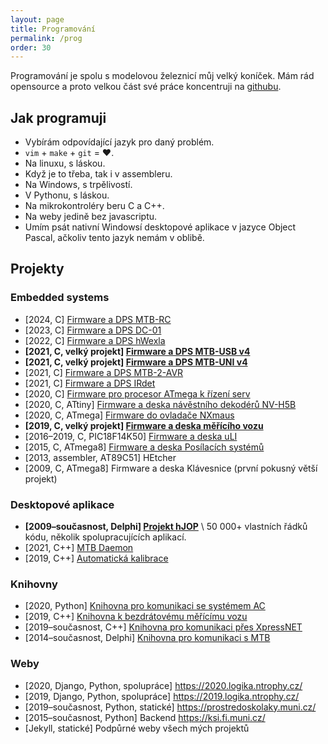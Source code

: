 ```yaml
---
layout: page
title: Programování
permalink: /prog
order: 30
---
```


Programování je spolu s modelovou železnicí můj velký koníček. Mám rád opensource
a proto velkou část své práce koncentruji
na [githubu](https://github.com/horacekj).

## Jak programuji

 * Vybírám odpovídající jazyk pro daný problém.
 * `vim` + `make` + `git` = ♥.
 * Na linuxu, s láskou.
 * Když je to třeba, tak i v assembleru.
 * Na Windows, s trpělivostí.
 * V Pythonu, s láskou.
 * Na mikrokontroléry beru C a C++.
 * Na weby jedině bez javascriptu.
 * Umím psát nativní Windowsí desktopové aplikace v jazyce Object Pascal,
   ačkoliv tento jazyk nemám v oblibě.

## Projekty

### Embedded systems

* \[2024, C\] [Firmware a DPS MTB-RC](https://github.com/kmzbrnoI/mtb-rc)
* \[2023, C\] [Firmware a DPS DC-01](https://www.kmz-brno.cz/dc01/)
* \[2022, C\] [Firmware a DPS hWexla](https://www.kmz-brno.cz/hwexla/)
* **\[2021, C, velký projekt\] [Firmware a DPS MTB-USB v4](https://mtb.kmz-brno.cz/cz/v4/usb)**
* **\[2021, C, velký projekt\] [Firmware a DPS MTB-UNI v4](https://mtb.kmz-brno.cz/cz/v4/uni)**
* \[2021, C\] [Firmware a DPS MTB-2-AVR](https://mtb.kmz-brno.cz/cz/v4/mtb-2-avr)
* \[2021, C\] [Firmware a DPS IRdet](https://mtb.kmz-brno.cz/cz/irdet)
* \[2020, C\] [Firmware pro procesor ATmega k řízení serv](https://github.com/horacekj/servocontroller-fw)
* \[2020, C, ATtiny\] [Firmware a deska návěstního dekodérů NV-H5B](https://github.com/kmzbrnoI/nv-h5b)
* \[2020, C, ATmega\] [Firmware do ovladače NXmaus](https://github.com/kmzbrnoI/nxmaus-fw)
* **\[2019, C, velký projekt\] [Firmware a deska měřícího vozu](https://wsm.kmz-brno.cz/)**
* \[2016–2019, C, PIC18F14K50\] [Firmware a deska uLI](https://uli.kmz-brno.cz/)
* \[2015, C, ATmega8\] [Firmware a deska Posílacích systémů](https://github.com/kmzbrnoI/posilaci-systemy-fw)
* \[2013, assembler, AT89C51\] HEtcher
* \[2009, C, ATmega8\] Firmware a deska Klávesnice (první pokusný větší projekt)

### Desktopové aplikace

* **\[2009–současnost, Delphi\] [Projekt hJOP](https://hjop.kmz-brno.cz/)** \\
  50 000+ vlastních řádků kódu, několik spolupracujících aplikací.
* \[2021, C++\] [MTB Daemon](https://mtb.kmz-brno.cz/cz/v4/daemon)
* \[2019, C++\] [Automatická kalibrace](https://github.com/kmzbrnoI/automatic-calibration)

### Knihovny

* \[2020, Python\] [Knihovna pro komunikaci se systémem AC](https://github.com/kmzbrnoI/ac-python)
* \[2019, C++\] [Knihovna k bezdrátovému měřícímu vozu](https://github.com/kmzbrnoI/wsm-lib-cpp-qt)
* \[2019–současnost, C++\] [Knihovna pro komunikaci přes XpressNET](https://github.com/kmzbrnoI/xn-lib-cpp-qt)
* \[2014–současnost, Delphi\] [Knihovna pro komunikaci s MTB](https://github.com/kmzbrnoI/mtb-lib)

### Weby

* [2020, Django, Python, spolupráce] <https://2020.logika.ntrophy.cz/>
* [2019, Django, Python, spolupráce] <https://2019.logika.ntrophy.cz/>
* [2019–současnost, Python, statické] <https://prostredoskolaky.muni.cz/>
* [2015–současnost, Python] Backend <https://ksi.fi.muni.cz/>
* [Jekyll, statické] Podpůrné weby všech mých projektů
